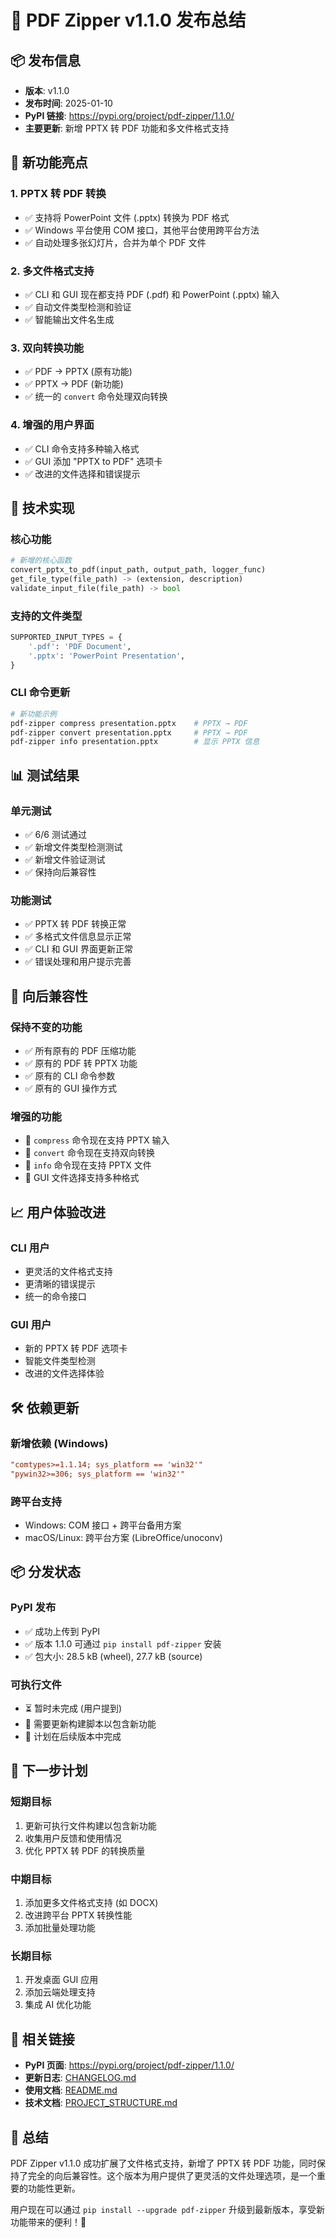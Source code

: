 # 🎉 PDF Zipper v1.1.0 发布总结

## 📦 发布信息

- **版本**: v1.1.0
- **发布时间**: 2025-01-10
- **PyPI 链接**: https://pypi.org/project/pdf-zipper/1.1.0/
- **主要更新**: 新增 PPTX 转 PDF 功能和多文件格式支持

## 🚀 新功能亮点

### 1. PPTX 转 PDF 转换
- ✅ 支持将 PowerPoint 文件 (.pptx) 转换为 PDF 格式
- ✅ Windows 平台使用 COM 接口，其他平台使用跨平台方法
- ✅ 自动处理多张幻灯片，合并为单个 PDF 文件

### 2. 多文件格式支持
- ✅ CLI 和 GUI 现在都支持 PDF (.pdf) 和 PowerPoint (.pptx) 输入
- ✅ 自动文件类型检测和验证
- ✅ 智能输出文件名生成

### 3. 双向转换功能
- ✅ PDF → PPTX (原有功能)
- ✅ PPTX → PDF (新功能)
- ✅ 统一的 `convert` 命令处理双向转换

### 4. 增强的用户界面
- ✅ CLI 命令支持多种输入格式
- ✅ GUI 添加 "PPTX to PDF" 选项卡
- ✅ 改进的文件选择和错误提示

## 🔧 技术实现

### 核心功能
```python
# 新增的核心函数
convert_pptx_to_pdf(input_path, output_path, logger_func)
get_file_type(file_path) -> (extension, description)
validate_input_file(file_path) -> bool
```

### 支持的文件类型
```python
SUPPORTED_INPUT_TYPES = {
    '.pdf': 'PDF Document',
    '.pptx': 'PowerPoint Presentation',
}
```

### CLI 命令更新
```bash
# 新功能示例
pdf-zipper compress presentation.pptx    # PPTX → PDF
pdf-zipper convert presentation.pptx     # PPTX → PDF
pdf-zipper info presentation.pptx        # 显示 PPTX 信息
```

## 📊 测试结果

### 单元测试
- ✅ 6/6 测试通过
- ✅ 新增文件类型检测测试
- ✅ 新增文件验证测试
- ✅ 保持向后兼容性

### 功能测试
- ✅ PPTX 转 PDF 转换正常
- ✅ 多格式文件信息显示正常
- ✅ CLI 和 GUI 界面更新正常
- ✅ 错误处理和用户提示完善

## 🔄 向后兼容性

### 保持不变的功能
- ✅ 所有原有的 PDF 压缩功能
- ✅ 原有的 PDF 转 PPTX 功能
- ✅ 原有的 CLI 命令参数
- ✅ 原有的 GUI 操作方式

### 增强的功能
- 🔄 `compress` 命令现在支持 PPTX 输入
- 🔄 `convert` 命令现在支持双向转换
- 🔄 `info` 命令现在支持 PPTX 文件
- 🔄 GUI 文件选择支持多种格式

## 📈 用户体验改进

### CLI 用户
- 更灵活的文件格式支持
- 更清晰的错误提示
- 统一的命令接口

### GUI 用户
- 新的 PPTX 转 PDF 选项卡
- 智能文件类型检测
- 改进的文件选择体验

## 🛠️ 依赖更新

### 新增依赖 (Windows)
```toml
"comtypes>=1.1.14; sys_platform == 'win32'"
"pywin32>=306; sys_platform == 'win32'"
```

### 跨平台支持
- Windows: COM 接口 + 跨平台备用方案
- macOS/Linux: 跨平台方案 (LibreOffice/unoconv)

## 📦 分发状态

### PyPI 发布
- ✅ 成功上传到 PyPI
- ✅ 版本 1.1.0 可通过 `pip install pdf-zipper` 安装
- ✅ 包大小: 28.5 kB (wheel), 27.7 kB (source)

### 可执行文件
- ⏳ 暂时未完成 (用户提到)
- 📝 需要更新构建脚本以包含新功能
- 🔄 计划在后续版本中完成

## 🎯 下一步计划

### 短期目标
1. 更新可执行文件构建以包含新功能
2. 收集用户反馈和使用情况
3. 优化 PPTX 转 PDF 的转换质量

### 中期目标
1. 添加更多文件格式支持 (如 DOCX)
2. 改进跨平台 PPTX 转换性能
3. 添加批量处理功能

### 长期目标
1. 开发桌面 GUI 应用
2. 添加云端处理支持
3. 集成 AI 优化功能

## 🔗 相关链接

- **PyPI 页面**: https://pypi.org/project/pdf-zipper/1.1.0/
- **更新日志**: [CHANGELOG.md](../CHANGELOG.md)
- **使用文档**: [README.md](../README.md)
- **技术文档**: [PROJECT_STRUCTURE.md](../PROJECT_STRUCTURE.md)

## 🎉 总结

PDF Zipper v1.1.0 成功扩展了文件格式支持，新增了 PPTX 转 PDF 功能，同时保持了完全的向后兼容性。这个版本为用户提供了更灵活的文件处理选项，是一个重要的功能性更新。

用户现在可以通过 `pip install --upgrade pdf-zipper` 升级到最新版本，享受新功能带来的便利！🚀
